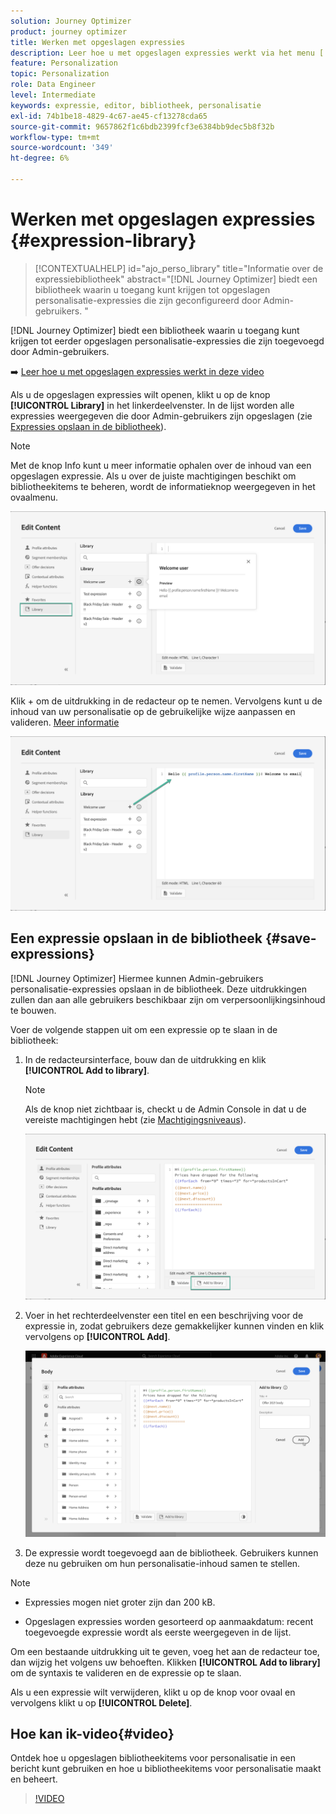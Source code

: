 ```yaml
---
solution: Journey Optimizer
product: journey optimizer
title: Werken met opgeslagen expressies
description: Leer hoe u met opgeslagen expressies werkt via het menu [!DNL Journey Optimizer] bibliotheek.
feature: Personalization
topic: Personalization
role: Data Engineer
level: Intermediate
keywords: expressie, editor, bibliotheek, personalisatie
exl-id: 74b1be18-4829-4c67-ae45-cf13278cda65
source-git-commit: 9657862f1c6bdb2399fcf3e6384bb9dec5b8f32b
workflow-type: tm+mt
source-wordcount: '349'
ht-degree: 6%

---
```


# Werken met opgeslagen expressies {#expression-library}

>[!CONTEXTUALHELP]
>id="ajo_perso_library"
>title="Informatie over de expressiebibliotheek"
>abstract="[!DNL Journey Optimizer] biedt een bibliotheek waarin u toegang kunt krijgen tot opgeslagen personalisatie-expressies die zijn geconfigureerd door Admin-gebruikers. "

[!DNL Journey Optimizer] biedt een bibliotheek waarin u toegang kunt krijgen tot eerder opgeslagen personalisatie-expressies die zijn toegevoegd door Admin-gebruikers.

➡️ [Leer hoe u met opgeslagen expressies werkt in deze video](#video-preview)

Als u de opgeslagen expressies wilt openen, klikt u op de knop **[!UICONTROL Library]** in het linkerdeelvenster. In de lijst worden alle expressies weergegeven die door Admin-gebruikers zijn opgeslagen (zie [Expressies opslaan in de bibliotheek](#save-expressions)).

>[!NOTE]
>
>Met de knop Info kunt u meer informatie ophalen over de inhoud van een opgeslagen expressie. Als u over de juiste machtigingen beschikt om bibliotheekitems te beheren, wordt de informatieknop weergegeven in het ovaalmenu.

![](assets/library-list.png)

Klik + om de uitdrukking in de redacteur op te nemen. Vervolgens kunt u de inhoud van uw personalisatie op de gebruikelijke wijze aanpassen en valideren. [Meer informatie](../personalization/personalization-build-expressions.md)

![](assets/library-add.png)

## Een expressie opslaan in de bibliotheek {#save-expressions}

[!DNL Journey Optimizer] Hiermee kunnen Admin-gebruikers personalisatie-expressies opslaan in de bibliotheek. Deze uitdrukkingen zullen dan aan alle gebruikers beschikbaar zijn om verpersoonlijkingsinhoud te bouwen.

Voer de volgende stappen uit om een expressie op te slaan in de bibliotheek:

1. In de redacteursinterface, bouw dan de uitdrukking en klik **[!UICONTROL Add to library]**.

   >[!NOTE]
   >
   >Als de knop niet zichtbaar is, checkt u de Admin Console in dat u de vereiste machtigingen hebt (zie [Machtigingsniveaus](../administration/high-low-permissions.md)).

   ![](assets/library-save.png)

1. Voer in het rechterdeelvenster een titel en een beschrijving voor de expressie in, zodat gebruikers deze gemakkelijker kunnen vinden en klik vervolgens op **[!UICONTROL Add]**.

   ![](assets/add-expression.png)

1. De expressie wordt toegevoegd aan de bibliotheek. Gebruikers kunnen deze nu gebruiken om hun personalisatie-inhoud samen te stellen.


>[!NOTE]
>
>* Expressies mogen niet groter zijn dan 200 kB.
>
>* Opgeslagen expressies worden gesorteerd op aanmaakdatum: recent toegevoegde expressie wordt als eerste weergegeven in de lijst.



Om een bestaande uitdrukking uit te geven, voeg het aan de redacteur toe, dan wijzig het volgens uw behoeften. Klikken **[!UICONTROL Add to library]** om de syntaxis te valideren en de expressie op te slaan.

Als u een expressie wilt verwijderen, klikt u op de knop voor ovaal en vervolgens klikt u op **[!UICONTROL Delete]**.

## Hoe kan ik-video{#video}

Ontdek hoe u opgeslagen bibliotheekitems voor personalisatie in een bericht kunt gebruiken en hoe u bibliotheekitems voor personalisatie maakt en beheert.

>[!VIDEO](https://video.tv.adobe.com/v/340941?quality=12)

